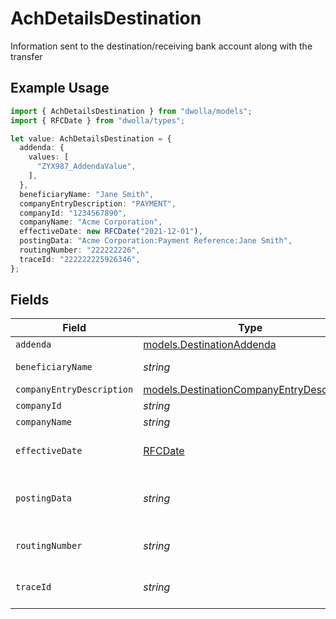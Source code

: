 # AchDetailsDestination

Information sent to the destination/receiving bank account along with the transfer

## Example Usage

```typescript
import { AchDetailsDestination } from "dwolla/models";
import { RFCDate } from "dwolla/types";

let value: AchDetailsDestination = {
  addenda: {
    values: [
      "ZYX987_AddendaValue",
    ],
  },
  beneficiaryName: "Jane Smith",
  companyEntryDescription: "PAYMENT",
  companyId: "1234567890",
  companyName: "Acme Corporation",
  effectiveDate: new RFCDate("2021-12-01"),
  postingData: "Acme Corporation:Payment Reference:Jane Smith",
  routingNumber: "222222226",
  traceId: "222222225926346",
};
```

## Fields

| Field                                                                                                                                           | Type                                                                                                                                            | Required                                                                                                                                        | Description                                                                                                                                     | Example                                                                                                                                         |
| ----------------------------------------------------------------------------------------------------------------------------------------------- | ----------------------------------------------------------------------------------------------------------------------------------------------- | ----------------------------------------------------------------------------------------------------------------------------------------------- | ----------------------------------------------------------------------------------------------------------------------------------------------- | ----------------------------------------------------------------------------------------------------------------------------------------------- |
| `addenda`                                                                                                                                       | [models.DestinationAddenda](../models/destinationaddenda.md)                                                                                    | :heavy_minus_sign:                                                                                                                              | Contains addenda information for the transfer                                                                                                   |                                                                                                                                                 |
| `beneficiaryName`                                                                                                                               | *string*                                                                                                                                        | :heavy_minus_sign:                                                                                                                              | Beneficiary of the transaction's name. In general, should match the user onboarded to the Platform's name                                       | Jane Smith                                                                                                                                      |
| `companyEntryDescription`                                                                                                                       | [models.DestinationCompanyEntryDescription](../models/destinationcompanyentrydescription.md)                                                    | :heavy_minus_sign:                                                                                                                              | Describes the purpose of the transaction                                                                                                        | PAYMENT                                                                                                                                         |
| `companyId`                                                                                                                                     | *string*                                                                                                                                        | :heavy_minus_sign:                                                                                                                              | Numeric identifier of originator                                                                                                                | 1234567890                                                                                                                                      |
| `companyName`                                                                                                                                   | *string*                                                                                                                                        | :heavy_minus_sign:                                                                                                                              | Name of the originator                                                                                                                          | Acme Corporation                                                                                                                                |
| `effectiveDate`                                                                                                                                 | [RFCDate](../types/rfcdate.md)                                                                                                                  | :heavy_minus_sign:                                                                                                                              | The date when the ACH transaction becomes effective, formatted as YYYY-MM-DD. This is typically the settlement date for the transaction         | 2021-12-01                                                                                                                                      |
| `postingData`                                                                                                                                   | *string*                                                                                                                                        | :heavy_minus_sign:                                                                                                                              | Suggested memo line format for bank statements, structured as companyName:companyDiscretionaryData:beneficiaryName                              | Acme Corporation:Payment Reference:Jane Smith                                                                                                   |
| `routingNumber`                                                                                                                                 | *string*                                                                                                                                        | :heavy_minus_sign:                                                                                                                              | Routing number of Originating Depository Financial Institution (ODFI). Identifies the financial institution that originated the ACH transaction | 222222226                                                                                                                                       |
| `traceId`                                                                                                                                       | *string*                                                                                                                                        | :heavy_minus_sign:                                                                                                                              | A unique identifier for tracing the ACH transaction through the banking network. Used for transaction tracking and reconciliation purposes      | 222222225926346                                                                                                                                 |